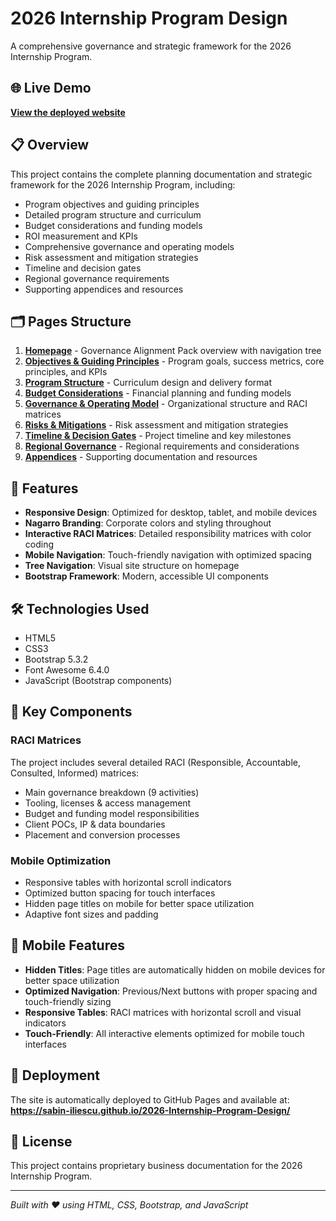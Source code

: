 # 2026 Internship Program Design

A comprehensive governance and strategic framework for the 2026 Internship Program.

## 🌐 Live Demo

**[View the deployed website](https://sabin-iliescu.github.io/2026-Internship-Program-Design/)**

## 📋 Overview

This project contains the complete planning documentation and strategic framework for the 2026 Internship Program, including:

- Program objectives and guiding principles
- Detailed program structure and curriculum
- Budget considerations and funding models
- ROI measurement and KPIs
- Comprehensive governance and operating models
- Risk assessment and mitigation strategies
- Timeline and decision gates
- Regional governance requirements
- Supporting appendices and resources

## 🗂️ Pages Structure

1. **[Homepage](index.html)** - Governance Alignment Pack overview with navigation tree
2. **[Objectives & Guiding Principles](objectives.html)** - Program goals, success metrics, core principles, and KPIs
3. **[Program Structure](program-structure.html)** - Curriculum design and delivery format
4. **[Budget Considerations](budget-considerations.html)** - Financial planning and funding models
5. **[Governance & Operating Model](governance-operating-model.html)** - Organizational structure and RACI matrices
6. **[Risks & Mitigations](risks-mitigations.html)** - Risk assessment and mitigation strategies
7. **[Timeline & Decision Gates](timeline-decision-gates.html)** - Project timeline and key milestones
8. **[Regional Governance](regional-governance.html)** - Regional requirements and considerations
9. **[Appendices](appendices.html)** - Supporting documentation and resources

## 🎨 Features

- **Responsive Design**: Optimized for desktop, tablet, and mobile devices
- **Nagarro Branding**: Corporate colors and styling throughout
- **Interactive RACI Matrices**: Detailed responsibility matrices with color coding
- **Mobile Navigation**: Touch-friendly navigation with optimized spacing
- **Tree Navigation**: Visual site structure on homepage
- **Bootstrap Framework**: Modern, accessible UI components

## 🛠️ Technologies Used

- HTML5
- CSS3
- Bootstrap 5.3.2
- Font Awesome 6.4.0
- JavaScript (Bootstrap components)

## 🎯 Key Components

### RACI Matrices

The project includes several detailed RACI (Responsible, Accountable, Consulted, Informed) matrices:

- Main governance breakdown (9 activities)
- Tooling, licenses & access management
- Budget and funding model responsibilities
- Client POCs, IP & data boundaries
- Placement and conversion processes

### Mobile Optimization

- Responsive tables with horizontal scroll indicators
- Optimized button spacing for touch interfaces
- Hidden page titles on mobile for better space utilization
- Adaptive font sizes and padding

## 📱 Mobile Features

- **Hidden Titles**: Page titles are automatically hidden on mobile devices for better space utilization
- **Optimized Navigation**: Previous/Next buttons with proper spacing and touch-friendly sizing
- **Responsive Tables**: RACI matrices with horizontal scroll and visual indicators
- **Touch-Friendly**: All interactive elements optimized for mobile touch interfaces

## 🚀 Deployment

The site is automatically deployed to GitHub Pages and available at:
**https://sabin-iliescu.github.io/2026-Internship-Program-Design/**

## 📄 License

This project contains proprietary business documentation for the 2026 Internship Program.

---

_Built with ❤️ using HTML, CSS, Bootstrap, and JavaScript_
